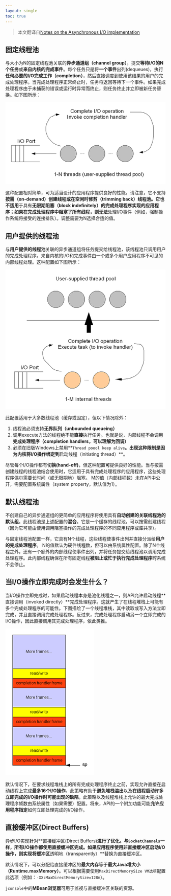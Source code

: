 ```yaml
---
layout: single
toc: true
---
```


> 本文翻译自[Notes on the Asynchronous I/O implementation](https://openjdk.java.net/projects/nio/resources/AsynchronousIo.html)

## 固定线程池

与大小为N的固定线程池关联的**异步通道组（channel group）**，提交**等待I/O的N个任务**或**来自内核的完成事件**。每个任务只是将**一个事件**出列(dequeues)，执行**任何必要的I/O完成工作（completion）**，然后直接调度到使用该结果的用户的完成处理程序。当完成处理程序正常终止时，任务将返回等待下一个事件。如果完成处理程序由于未捕获的错误或运行时异常而终止，则任务终止并立即被新任务替换。如下图所示：

![9a7affab2b615a63a109e3cd.png](/assets/img/9a7affab2b615a63a109e3cd.png)

这种配置相对简单，可为适当设计的应用程序提供良好的性能。请注意，它不支持**按需（on-demand）**创建线程或在空闲时**修剪（trimming back）**线程池。它也**不适用**于具有**无限期阻塞（block indefinitely）**的完成处理程序实现的应用程序；如果在完成处理程序中阻塞了所有线程，则**无法**处理I/O事件（例如，强制操作系统将接受的连接排队）。调整需要为N选择合适的值。

## 用户提供的线程池

与**用户提供的线程池**关联的异步通道组将任务提交给线程池，该线程池只调用用户的完成处理程序。来自内核的I/O和完成事件由一个或多个用户应用程序不可见的内部线程处理。这种配置如下图所示：

![cbf422df5ecb49244fd2040a.png](/assets/img/cbf422df5ecb49244fd2040a.png)

此配置适用于大多数线程池（缓存或固定），但以下情况除外：

1. 线程池必须支持**无界队列（unbounded queueing）**
2. 调用execute方法的线程绝不能**直接**执行任务。也就是说，内部线程不会调用**完成处理程序（completion handlers，可以理解为回调）**
3. 必须在旧版Windows上禁用**`Thread poool keep alive`**。出现这种限制是因为内核将I/O操作绑定到**启动线程（initiating thread）**。

尽管每个I/O操作都有**切换(hand-off)**，但这种配置**可**提供良好的性能。当与按需创建线程的线程池结合使用时，它适用于具有完成处理程序的应用程序，这些处理程序偶尔需要长时间（或无限期地）阻塞。 M的值（内部线程数）未在API中公开，需要配置系统属性（system property，默认值为1）。

## 默认线程池

不创建自己的异步通道组的更简单的应用程序将使用具有**自动创建的关联线程池的默认组**。此线程池是上述配置的**混合**。它是一个缓存的线程池，可以按需创建线程（因为它可能由使用调用阻塞操作的完成处理程序的不同应用程序或库共享）。

与固定线程池配置一样，它具有N个线程，这些线程使事件出列并直接分派给**用户的完成处理程序**。 N的值默认为硬件线程数，但可以由系统属性配置。除了N个线程之外，还有一个额外的内部线程使事件出列，并将任务提交给线程池以调用完成处理程序。此内部线程确保在所有固定线程**被阻止或忙于执行完成处理程序时**系统不会停止。

## 当I/O操作立即完成时会发生什么？

当I/O操作立即完成时，如果启动线程本身是池化线程之一，则API允许启动线程**直接调用（invoked directly）**完成处理程序。这就产生了在线程堆栈上可能有多个完成处理程序的可能性。下图描绘了一个线程堆栈，其中读取或写入方法立即完成，并且直接调用完成处理程序。反过来，完成处理程序启动另一个立即完成的I/O操作，因此直接调用其完成处理程序，依此类推。

![564395cf03557d55b0028e87.png](/assets/img/564395cf03557d55b0028e87.png)

默认情况下，在要求线程堆栈上的所有完成处理程序终止之前，实现允许直接在启动线程上完成**最多16个I/O操作**。此策略有助于**避免堆栈溢出**以及**在线程启动许多立即完成的I/O操作时可能出现的缺陷**。此策略以及线程堆栈上允许的最大完成处理程序帧数由系统属性（如果需要）配置。将来，API的一个附加功能可能**允许应用程序指定**如何立即处理完成的I/O操作。

## 直接缓冲区(Direct Buffers)

异步I/O实现针对**直接缓冲区(Direct Buffers)**进行了优化。与`SocketChannels`一样，所有I/O操作都使用直接缓冲区完成。如果应用程序使用非直接缓冲区启动I/O操作，则实现将缓冲区**透明地（transparently）**替换为直接缓冲区。

默认情况下，可以分配给直接缓冲区的**最大内存**等于**最大Java堆大小（Runtime.maxMemory）**。可以根据需要使用`MaxDirectMemorySize VM选项`配置此选项（例如：`-XX:MaxDirectMemorySize=128m`）。

`jconsole`中的**MBean浏览器**可用于监视与直接缓冲区关联的资源。